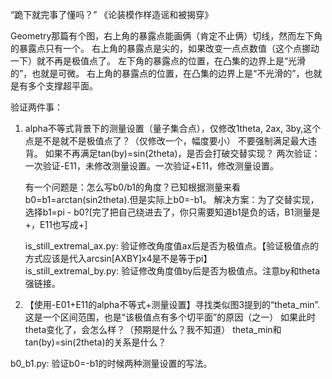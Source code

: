“跪下就完事了懂吗？”
《论装模作样造谣和被揭穿》

Geometry那篇有个图，右上角的暴露点能画俩（肯定不止俩）切线，然而左下角的暴露点只有一个。
右上角的暴露点是尖的，如果改变一点点数值（这个点挪动一下）就不再是极值点了。
左下角的暴露点的位置，在凸集的边界上是“光滑的”，也就是可微。
右上角的暴露点的位置，在凸集的边界上是“不光滑的”，也就是有多个支撑超平面。

验证两件事：
1. alpha不等式背景下的测量设置（量子集合点），仅修改1theta, 2ax, 3by,这个点是不是就不是极值点了？（仅修改一个，幅度要小）
    不要强制满足最大违背。
    如果不再满足tan(by)=sin(2theta)，是否会打破交替实现？
        两次验证：一次验证-E11，未修改测量设置。一次验证+E11，修改测量设置。

    有一个问题是：怎么写b0/b1的角度？已知根据测量来看b0=b1=arctan(sin2theta).但是实际上b0=-b1。
    解决方案：为了交替实现，选择b1=pi - b0?[完了把自己绕进去了，你只需要知道b1是负的话，B1测量是+，E11也写成+]
    
    is_still_extremal_ax.py: 验证修改角度值ax后是否为极值点。【验证极值点的方式应该是代入arcsin[AXBY]x4是不是等于pi】    
    is_still_extremal_by.py: 验证修改角度值by后是否为极值点。注意by和theta强链接。


2. 【使用-E01+E11的alpha不等式+测量设置】寻找类似图3提到的“theta_min”.这是一个区间范围，也是“该极值点有多个切平面”的原因（之一）
    如果此时theta变化了，会怎么样？（预期是什么？我不知道）
    theta_min和tan(by)=sin(2theta)的关系是什么？


b0_b1.py: 验证b0=-b1的时候两种测量设置的写法。